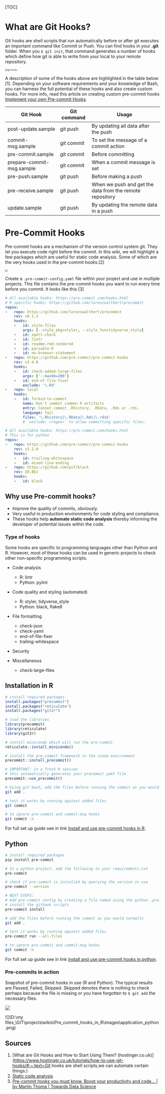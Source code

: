 [TOC]

# What are Git Hooks?

Git hooks are shell scripts that run automatically before or after git executes an important command like Commit or Push. You can find hooks in your **.git** folder. When you `$ git init`, that command generates a number of hooks which define how git is able to write from your local to your remote repository. 

<img src=".\images\git-hooks.png" alt="git-hooks" style="zoom:50%;" />

A description of some of the hooks above are highlighted in the table below [1]. Depending on your software requirements and your knowledge of Bash, you can harness the full potential of these hooks and also create custom hooks. For more info, read this article on creating custom pre-commit hooks [Implement your own Pre-commit Hooks](https://towardsdatascience.com/how-to-code-your-own-python-pre-commit-hooks-with-bash-171298c6ee05).

| Git Hook                  | Git command | Usage                                                    |
| ------------------------- | ----------- | -------------------------------------------------------- |
| post-update.sample        | git push    | By updating all data after the push                      |
| commit-msg.sample         | git commit  | To set the message of a commit action                    |
| pre-commit.sample         | git commit  | Before committing                                        |
| prepare-commit-msg.sample | git commit  | When a commit message is set                             |
| pre-push.sample           | git push    | Before making a push                                     |
| pre-receive.sample        | git push    | When we push and get the data from the remote repository |
| update.sample             | git push    | By updating the remote data in a push                    |



# Pre-Commit Hooks

Pre-commit hooks are a mechanism of the version control system git. They let you execute code right before the commit. In this wiki, we will highlight a few packages which are useful for static code analysis. Some of which are the very hooks used in the pre-commit hooks.[2]

<img src=".\images\pre_com_image.jpeg" style="zoom:50%;" />



Create a `.pre-commit-config.yaml` file within your project and use in multiple projects. This file contains the pre-commit hooks you want to run every time before you commit. It looks like this [3]

```yaml
# All available hooks: https://pre-commit.com/hooks.html
# R specific hooks: https://github.com/lorenzwalthert/precommit
repos:
-   repo: https://github.com/lorenzwalthert/precommit
    rev: v0.1.3
    hooks: 
    -   id: style-files
        args: [--style_pkg=styler, --style_fun=tidyverse_style]    
    -   id: spell-check
    -   id: lintr
    -   id: readme-rmd-rendered
    -   id: parsable-R
    -   id: no-browser-statement
-   repo: https://github.com/pre-commit/pre-commit-hooks
    rev: v3.4.0
    hooks: 
    -   id: check-added-large-files
        args: ['--maxkb=200']
    -   id: end-of-file-fixer
        exclude: '\.Rd'
-   repo: local
    hooks:
    -   id: forbid-to-commit
        name: Don't commit common R artifacts
        entry: Cannot commit .Rhistory, .RData, .Rds or .rds.
        language: fail
        files: '\.Rhistory|\.RData|\.Rds|\.rds$'
        # `exclude: <regex>` to allow committing specific files.

```



```yaml
# All available hooks: https://pre-commit.com/hooks.html
# This is for python
repos:
-   repo: https://github.com/pre-commit/pre-commit-hooks
    rev: v3.2.0
    hooks:
    -   id: trailing-whitespace
    -   id: mixed-line-ending
-   repo: https://github.com/psf/black
    rev: 20.8b1
    hooks:
    -   id: black
```



## Why use Pre-commit hooks?

- Improve the quality of commits, obviously.
- Very useful in production environments for code styling and compliance.
- These hooks help **automate static code analysis** thereby informing the developer of potential issues within the code.



### Type of hooks

Some hooks are specific to programming languages other than Python and R. However, most of these hooks can be used in generic projects to check other non-specific programming scripts.

- Code analysis
  - R: lintr
  - Python: pylint
- Code quality and styling (automated)
  - R: styler, tidyverse_style
  - Python: black, flake8

- File formatting
  - check-json
  - check-yaml
  - end-of-file-fixer
  - trailing-whitespace
- Security
- Miscellaneous
  - check-large-files



## Installation in R

```R
# install required packages 
install.packages("precommit")
install.packages("reticulate")
install.packages("git2r")

# load the libraries
library(precommit)
library(reticulate)
library(git2r)

# install miniconda which will run the pre-commit
reticulate::install_miniconda()

# install the pre-commit framework in the conda environment
precommit::install_precommit()

# IMPORTANT: in a fresh R session
# this automatically generates your precommit yaml file
precommit::use_precommit()

```

```bash
# Using git bash, add the files before running the commit as you would normally
git add .

# test it works by running against added files
git commit

# to ignore pre-commit and commit-msg hooks
git commit -n
```

For full set up guide see in link [Install and use pre-commit hooks in R](https://cran.r-project.org/web/packages/precommit/readme/README.html). 



## Python

```bash
# install required packages 
pip install pre-commit

# In a python project, add the following to your requirements.txt 
pre-commit

# check if pre-commit is installed by querying the version in use
pre-commit --version

# NEXT STEPS: 
# Add pre-commit config by creating a file named using the python .pre-commit-config.yaml example above 
# install the githook scripts
pre-commit install

# add the files before running the commit as you would normally
git add .

# test it works by running against added files
pre-commit run --all-files

# to ignore pre-commit and commit-msg hooks
git commit -n
```

For full set up guide see in link [Install and use pre-commit hooks in python](https://pre-commit.com). 



### Pre-commits in action

Snapshot of pre-commit hooks in use (R and Python). The typical results are Passed, Failed, Skipped. Skipped denotes there is nothing to check perhaps because the file is missing or you have forgotten to `$ git add` the necessary files.

<img src="D:\my files_\GIT\projects\wikis\Pre_commit_hooks_in_R\images\application_r.png" style="zoom:100%;" />

![](D:\my files_\GIT\projects\wikis\Pre_commit_hooks_in_R\images\application_python.png)



## Sources

1. [What are Git Hooks and How to Start Using Them? (hostinger.co.uk)](https://www.hostinger.co.uk/tutorials/how-to-use-git-hooks/#:~:text=Git hooks are shell scripts,we can automate certain things.)
2. [Static code analysis](https://towardsdatascience.com/static-code-analysis-for-python-bdce10b8d287)
3. [Pre-commit hooks you must know. Boost your productivity and code… | by Martin Thoma | Towards Data Science](https://towardsdatascience.com/pre-commit-hooks-you-must-know-ff247f5feb7e)
